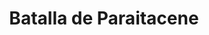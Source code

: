 ﻿---
title: "Batalla de Paraitacene"
permalink: periodes_200.html
layout: periode
dataInici: -317
sidebar: periodes
pares:
  - 196:
    title: "Segunda guerra de los diádocos"
    dataInici: "(-319)"
    dataFi: "(-315)"

fills:
jocsPrincipals:
jocsEscenaris:
jocsEpoca:
  - title: "Lost Battles"
    bggId: 83325
    escenari: "Paraitacene"

  - title: "The Great Battles of Alexander: Macedonian Art of War"
    bggId: 176596
    escenari: "Paraetacene"

jocsEpocaEscenaris:
---

